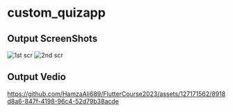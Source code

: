 # custom_quizapp
## Output ScreenShots
![1st scr](https://github.com/HamzaAli689/FlutterCourse2023/assets/127171562/889fcc29-d72d-4aa9-bf71-8733e32a020c)
![2nd scr](https://github.com/HamzaAli689/FlutterCourse2023/assets/127171562/de2291cf-f412-43cc-aeb7-e855539ac162)



## Output Vedio


https://github.com/HamzaAli689/FlutterCourse2023/assets/127171562/8918d8a6-847f-4198-96c4-52d79b38acde



